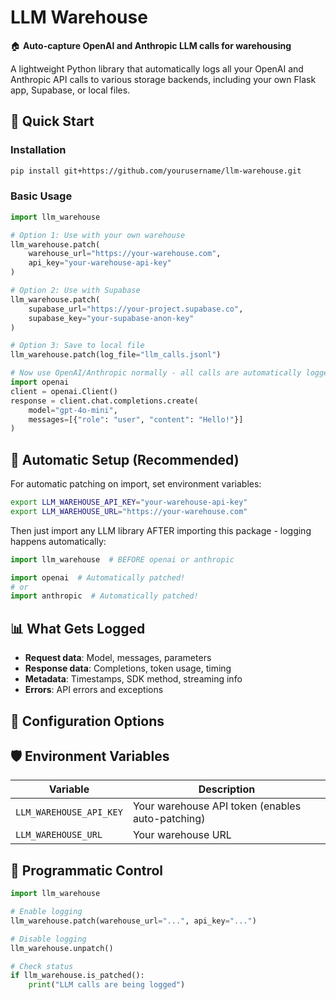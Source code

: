 # LLM Warehouse

🏠 **Auto-capture OpenAI and Anthropic LLM calls for warehousing**

A lightweight Python library that automatically logs all your OpenAI and Anthropic API calls to various storage backends, including your own Flask app, Supabase, or local files.

## 🚀 Quick Start

### Installation

```bash
pip install git+https://github.com/yourusername/llm-warehouse.git
```

### Basic Usage

```python
import llm_warehouse

# Option 1: Use with your own warehouse
llm_warehouse.patch(
    warehouse_url="https://your-warehouse.com",
    api_key="your-warehouse-api-key"
)

# Option 2: Use with Supabase
llm_warehouse.patch(
    supabase_url="https://your-project.supabase.co",
    supabase_key="your-supabase-anon-key"
)

# Option 3: Save to local file
llm_warehouse.patch(log_file="llm_calls.jsonl")

# Now use OpenAI/Anthropic normally - all calls are automatically logged!
import openai
client = openai.Client()
response = client.chat.completions.create(
    model="gpt-4o-mini",
    messages=[{"role": "user", "content": "Hello!"}]
)
```

## 🎯 Automatic Setup (Recommended)

For automatic patching on import, set environment variables:

```bash
export LLM_WAREHOUSE_API_KEY="your-warehouse-api-key"
export LLM_WAREHOUSE_URL="https://your-warehouse.com"
```

Then just import any LLM library AFTER importing this package - logging happens automatically:

```python
import llm_warehouse  # BEFORE openai or anthropic

import openai  # Automatically patched!
# or
import anthropic  # Automatically patched!
```

## 📊 What Gets Logged

- **Request data**: Model, messages, parameters
- **Response data**: Completions, token usage, timing
- **Metadata**: Timestamps, SDK method, streaming info
- **Errors**: API errors and exceptions

## 🔧 Configuration Options

## 🛡️ Environment Variables

| Variable | Description |
|----------|-------------|
| `LLM_WAREHOUSE_API_KEY` | Your warehouse API token (enables auto-patching) |
| `LLM_WAREHOUSE_URL` | Your warehouse URL |

## 🔄 Programmatic Control

```python
import llm_warehouse

# Enable logging
llm_warehouse.patch(warehouse_url="...", api_key="...")

# Disable logging
llm_warehouse.unpatch()

# Check status
if llm_warehouse.is_patched():
    print("LLM calls are being logged")
```
